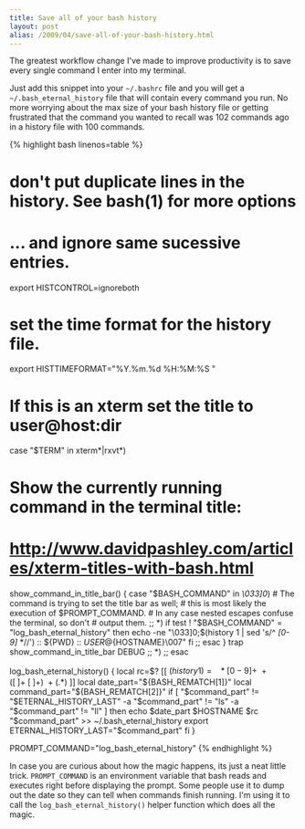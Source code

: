 ```yaml
---
title: Save all of your bash history
layout: post
alias: /2009/04/save-all-of-your-bash-history.html
---
```


The greatest workflow change I've made to improve productivity is to save every single command I enter into my terminal.

Just add this snippet into your `~/.bashrc` file and you will get a `~/.bash_eternal_history` file that will contain every command you run. No more worrying about the max size of your bash history file or getting frustrated that the command you wanted to recall was 102 commands ago in a history file with 100 commands.

{% highlight bash linenos=table %}
# don't put duplicate lines in the history. See bash(1) for more options
# ... and ignore same sucessive entries.
export HISTCONTROL=ignoreboth

# set the time format for the history file.
export HISTTIMEFORMAT="%Y.%m.%d %H:%M:%S "

# If this is an xterm set the title to user@host:dir
case "$TERM" in
  xterm*|rxvt*)
  # Show the currently running command in the terminal title:
  # http://www.davidpashley.com/articles/xterm-titles-with-bash.html
  show_command_in_title_bar()
  {
    case "$BASH_COMMAND" in
      *\033]0*)
      # The command is trying to set the title bar as well;
      # this is most likely the execution of $PROMPT_COMMAND.
      # In any case nested escapes confuse the terminal, so don't
      # output them.
      ;;
      *)
      if test ! "$BASH_COMMAND" = "log_bash_eternal_history"
      then
        echo -ne "\033]0;$(history 1 | sed 's/^ *[0-9]* *//') :: ${PWD} :: ${USER}@${HOSTNAME}\007"
      fi
      ;;
    esac
  }
  trap show_command_in_title_bar DEBUG
  ;;
  *)
  ;;
esac

log_bash_eternal_history()
{
  local rc=$?
  [[ $(history 1) =~ ^\ *[0-9]+\ +([^\ ]+\ [^\ ]+)\ +(.*)$ ]]
  local date_part="${BASH_REMATCH[1]}"
  local command_part="${BASH_REMATCH[2]}"
  if [ "$command_part" != "$ETERNAL_HISTORY_LAST" -a "$command_part" != "ls" -a "$command_part" != "ll" ]
  then
    echo $date_part $HOSTNAME $rc "$command_part" >> ~/.bash_eternal_history
    export ETERNAL_HISTORY_LAST="$command_part"
  fi
}

PROMPT_COMMAND="log_bash_eternal_history"
{% endhighlight %}

In case you are curious about how the magic happens, its just a neat little trick. `PROMPT_COMMAND` is an environment variable that bash reads and executes right before displaying the prompt. Some people use it to dump out the date so they can tell when commands finish running. I'm using it to call the `log_bash_eternal_history()` helper function which does all the magic.
